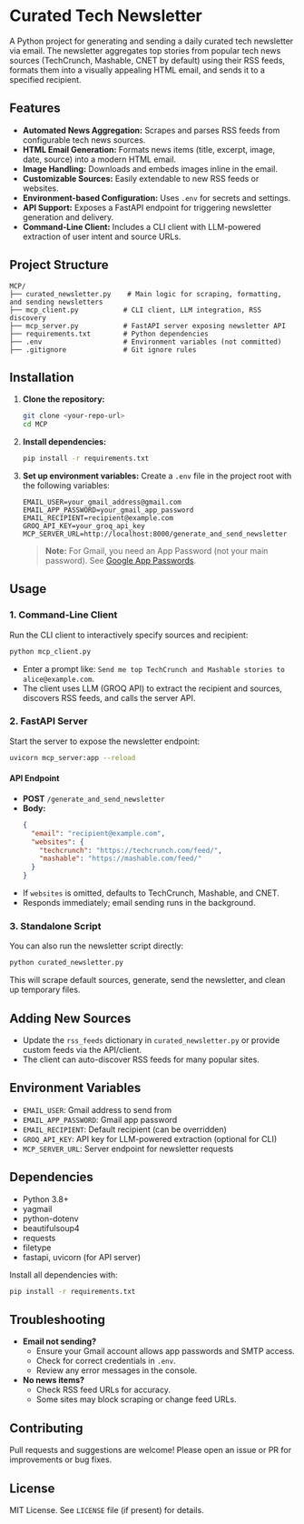 # Curated Tech Newsletter

A Python project for generating and sending a daily curated tech newsletter via email. The newsletter aggregates top stories from popular tech news sources (TechCrunch, Mashable, CNET by default) using their RSS feeds, formats them into a visually appealing HTML email, and sends it to a specified recipient.

## Features

- **Automated News Aggregation:** Scrapes and parses RSS feeds from configurable tech news sources.
- **HTML Email Generation:** Formats news items (title, excerpt, image, date, source) into a modern HTML email.
- **Image Handling:** Downloads and embeds images inline in the email.
- **Customizable Sources:** Easily extendable to new RSS feeds or websites.
- **Environment-based Configuration:** Uses `.env` for secrets and settings.
- **API Support:** Exposes a FastAPI endpoint for triggering newsletter generation and delivery.
- **Command-Line Client:** Includes a CLI client with LLM-powered extraction of user intent and source URLs.

## Project Structure

```
MCP/
├── curated_newsletter.py    # Main logic for scraping, formatting, and sending newsletters
├── mcp_client.py           # CLI client, LLM integration, RSS discovery
├── mcp_server.py           # FastAPI server exposing newsletter API
├── requirements.txt        # Python dependencies
├── .env                    # Environment variables (not committed)
├── .gitignore              # Git ignore rules
```

## Installation

1. **Clone the repository:**
   ```bash
   git clone <your-repo-url>
   cd MCP
   ```
2. **Install dependencies:**
   ```bash
   pip install -r requirements.txt
   ```
3. **Set up environment variables:**
   Create a `.env` file in the project root with the following variables:
   ```env
   EMAIL_USER=your_gmail_address@gmail.com
   EMAIL_APP_PASSWORD=your_gmail_app_password
   EMAIL_RECIPIENT=recipient@example.com
   GROQ_API_KEY=your_groq_api_key
   MCP_SERVER_URL=http://localhost:8000/generate_and_send_newsletter
   ```
   > **Note:** For Gmail, you need an App Password (not your main password). See [Google App Passwords](https://support.google.com/accounts/answer/185833?hl=en).

## Usage

### 1. Command-Line Client

Run the CLI client to interactively specify sources and recipient:

```bash
python mcp_client.py
```

- Enter a prompt like: `Send me top TechCrunch and Mashable stories to alice@example.com`.
- The client uses LLM (GROQ API) to extract the recipient and sources, discovers RSS feeds, and calls the server API.

### 2. FastAPI Server

Start the server to expose the newsletter endpoint:

```bash
uvicorn mcp_server:app --reload
```

#### API Endpoint
- **POST** `/generate_and_send_newsletter`
- **Body:**
  ```json
  {
    "email": "recipient@example.com",
    "websites": {
      "techcrunch": "https://techcrunch.com/feed/",
      "mashable": "https://mashable.com/feed/"
    }
  }
  ```
- If `websites` is omitted, defaults to TechCrunch, Mashable, and CNET.
- Responds immediately; email sending runs in the background.

### 3. Standalone Script

You can also run the newsletter script directly:

```bash
python curated_newsletter.py
```

This will scrape default sources, generate, send the newsletter, and clean up temporary files.

## Adding New Sources
- Update the `rss_feeds` dictionary in `curated_newsletter.py` or provide custom feeds via the API/client.
- The client can auto-discover RSS feeds for many popular sites.

## Environment Variables
- `EMAIL_USER`: Gmail address to send from
- `EMAIL_APP_PASSWORD`: Gmail app password
- `EMAIL_RECIPIENT`: Default recipient (can be overridden)
- `GROQ_API_KEY`: API key for LLM-powered extraction (optional for CLI)
- `MCP_SERVER_URL`: Server endpoint for newsletter requests

## Dependencies
- Python 3.8+
- yagmail
- python-dotenv
- beautifulsoup4
- requests
- filetype
- fastapi, uvicorn (for API server)

Install all dependencies with:
```bash
pip install -r requirements.txt
```

## Troubleshooting
- **Email not sending?**
  - Ensure your Gmail account allows app passwords and SMTP access.
  - Check for correct credentials in `.env`.
  - Review any error messages in the console.
- **No news items?**
  - Check RSS feed URLs for accuracy.
  - Some sites may block scraping or change feed URLs.

## Contributing
Pull requests and suggestions are welcome! Please open an issue or PR for improvements or bug fixes.

## License
MIT License. See `LICENSE` file (if present) for details.

